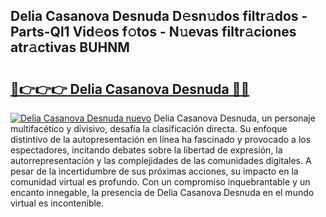 ## Delia Casanova Desnuda D𝚎sn𝚞dos filtr𝚊dos - Parts-Ql1 Vid𝚎os f𝚘tos - N𝚞evas filtr𝚊ciones atr𝚊ctivas BUHNM

# <h2><a href="http://mb97y8.tromn.icu/?c=Delia+Casanova+Desnuda">🔗👉👉👉 Delia Casanova Desnuda 🔗🔗</a></h2>

[![Delia Casanova Desnuda nuevo](https://i.imgur.com/pEAQMta.gif)](http://mb97y8.tromn.icu/?c=Delia+Casanova+Desnuda)
Delia Casanova Desnuda, un personaje multifacético y divisivo, desafía la clasificación directa. Su enfoque distintivo de la autopresentación en línea ha fascinado y provocado a los espectadores, incitando debates sobre la libertad de expresión, la autorrepresentación y las complejidades de las comunidades digitales. A pesar de la incertidumbre de sus próximas acciones, su impacto en la comunidad virtual es profundo. Con un compromiso inquebrantable y un encanto innegable, la presencia de Delia Casanova Desnuda en el mundo virtual es incontenible.
